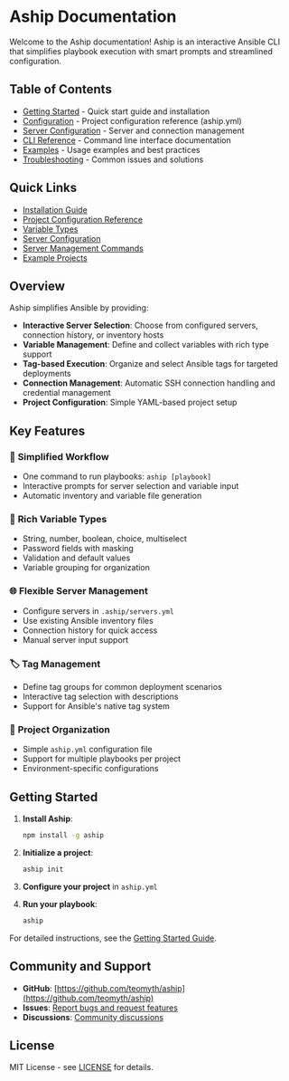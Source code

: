 # Aship Documentation

Welcome to the Aship documentation! Aship is an interactive Ansible CLI that simplifies playbook execution with smart prompts and streamlined configuration.

## Table of Contents

- [Getting Started](./01-GETTING-STARTED.md) - Quick start guide and installation
- [Configuration](./02-CONFIGURATION.md) - Project configuration reference (aship.yml)
- [Server Configuration](./03-SERVER-CONFIGURATION.md) - Server and connection management
- [CLI Reference](./04-CLI-REFERENCE.md) - Command line interface documentation
- [Examples](./05-EXAMPLES.md) - Usage examples and best practices
- [Troubleshooting](./06-TROUBLESHOOTING.md) - Common issues and solutions

## Quick Links

- [Installation Guide](./01-GETTING-STARTED.md#installation)
- [Project Configuration Reference](./02-CONFIGURATION.md#aship-yml-reference)
- [Variable Types](./02-CONFIGURATION.md#variable-types)
- [Server Configuration](./03-SERVER-CONFIGURATION.md)
- [Server Management Commands](./04-CLI-REFERENCE.md#server-management)
- [Example Projects](./05-EXAMPLES.md)

## Overview

Aship simplifies Ansible by providing:

- **Interactive Server Selection**: Choose from configured servers, connection history, or inventory hosts
- **Variable Management**: Define and collect variables with rich type support
- **Tag-based Execution**: Organize and select Ansible tags for targeted deployments
- **Connection Management**: Automatic SSH connection handling and credential management
- **Project Configuration**: Simple YAML-based project setup

## Key Features

### 🚀 **Simplified Workflow**
- One command to run playbooks: `aship [playbook]`
- Interactive prompts for server selection and variable input
- Automatic inventory and variable file generation

### 🔧 **Rich Variable Types**
- String, number, boolean, choice, multiselect
- Password fields with masking
- Validation and default values
- Variable grouping for organization

### 🌐 **Flexible Server Management**
- Configure servers in `.aship/servers.yml`
- Use existing Ansible inventory files
- Connection history for quick access
- Manual server input support

### 🏷️ **Tag Management**
- Define tag groups for common deployment scenarios
- Interactive tag selection with descriptions
- Support for Ansible's native tag system

### 📁 **Project Organization**
- Simple `aship.yml` configuration file
- Support for multiple playbooks per project
- Environment-specific configurations

## Getting Started

1. **Install Aship**:
   ```bash
   npm install -g aship
   ```

2. **Initialize a project**:
   ```bash
   aship init
   ```

3. **Configure your project** in `aship.yml`

4. **Run your playbook**:
   ```bash
   aship
   ```

For detailed instructions, see the [Getting Started Guide](./01-GETTING-STARTED.md).

## Community and Support

- **GitHub**: [https://github.com/teomyth/aship](https://github.com/teomyth/aship)
- **Issues**: [Report bugs and request features](https://github.com/teomyth/aship/issues)
- **Discussions**: [Community discussions](https://github.com/teomyth/aship/discussions)

## License

MIT License - see [LICENSE](../LICENSE) for details.
